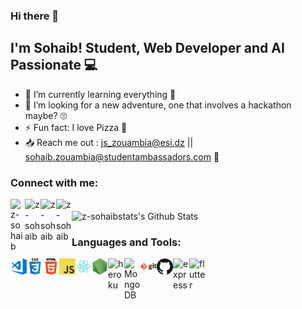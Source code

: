 ### Hi there 👋
## I'm Sohaib! Student, Web Developer and AI Passionate 💻

- 🌱 I’m currently learning everything 🤣
- 👯 I’m looking for a new adventure, one that involves a hackathon maybe? 🙄
- ⚡ Fun fact: I love Pizza 🍕
- 📥 Reach me out : js_zouambia@esi.dz || sohaib.zouambia@studentambassadors.com 📧

### Connect with me:

[<img align="left" alt="z-sohaib" width="23px" src="https://cdn.jsdelivr.net/npm/simple-icons@v3/icons/linkedin.svg" />][linkedin]
[<img align="left" alt="z-sohaib" width="25px" src="https://i.pinimg.com/originals/27/d5/42/27d542e2e2626de4c08ee3d84aaabb7b.png" />][facebook]
[<img align="left" alt="z-sohaib" width="25px" src="https://cdn.jsdelivr.net/npm/simple-icons@v3/icons/twitter.svg" />][twitter]
[<img align="left" alt="z-sohaib" width="25px" src="https://cdn.jsdelivr.net/npm/simple-icons@v3/icons/instagram.svg" />][instagram]

<br/>


<img align="center" alt="z-sohaibstats's Github Stats" src="https://github-readme-stats.vercel.app/api?username=z-sohaib&show_icons=true&hide_border=true" />

<br/>


### Languages and Tools:

<img align="left" alt="Visual Studio Code" width="26px" src="https://raw.githubusercontent.com/github/explore/80688e429a7d4ef2fca1e82350fe8e3517d3494d/topics/visual-studio-code/visual-studio-code.png" />
<img align="left" alt="CSS3" width="26px" src="https://raw.githubusercontent.com/github/explore/80688e429a7d4ef2fca1e82350fe8e3517d3494d/topics/css/css.png" />
<img align="left" alt="HTML5" width="26px" src="https://raw.githubusercontent.com/github/explore/80688e429a7d4ef2fca1e82350fe8e3517d3494d/topics/html/html.png" />
<img align="left" alt="JavaScript" width="26px" src="https://raw.githubusercontent.com/github/explore/80688e429a7d4ef2fca1e82350fe8e3517d3494d/topics/javascript/javascript.png" />
<img align="left" alt="React" width="26px" src="https://raw.githubusercontent.com/github/explore/80688e429a7d4ef2fca1e82350fe8e3517d3494d/topics/react/react.png" />
<img align="left" alt="Node.js" width="26px" src="https://raw.githubusercontent.com/github/explore/80688e429a7d4ef2fca1e82350fe8e3517d3494d/topics/nodejs/nodejs.png" />
<img align="left" alt="heroku" width="26px" src="https://cdn.worldvectorlogo.com/logos/heroku.svg" />
<img align="left" alt="MongoDB" width="26px" src="https://www.pngitem.com/pimgs/m/385-3850359_icon-mongodb-logo-hd-png-download.png" />
<img align="left" alt="Git" width="26px" src="https://raw.githubusercontent.com/github/explore/80688e429a7d4ef2fca1e82350fe8e3517d3494d/topics/git/git.png" />
<img align="left" alt="GitHub" width="26px" src="https://raw.githubusercontent.com/github/explore/78df643247d429f6cc873026c0622819ad797942/topics/github/github.png" />
<img align="left" alt="express" width="26px" src="https://cdn.glitch.com/project-avatar/fa1f1a9a-054c-42b2-93ab-83ec4f40695d.png?2017-09-13T18:38:00.967Z" />
<img align="left" alt="flutter" width="26px" src="https://www.kindpng.com/picc/m/355-3557482_flutter-logo-png-transparent-png.png" />


[facebook]: https://web.facebook.com/profile.php?id=100021930142167
[linkedin]: https://www.linkedin.com/in/sohaib-zouambia-a868071a5/
[twitter]: https://twitter.com/ZouambiaS
[instagram]: https://www.instagram.com/_z.sohaib_/

